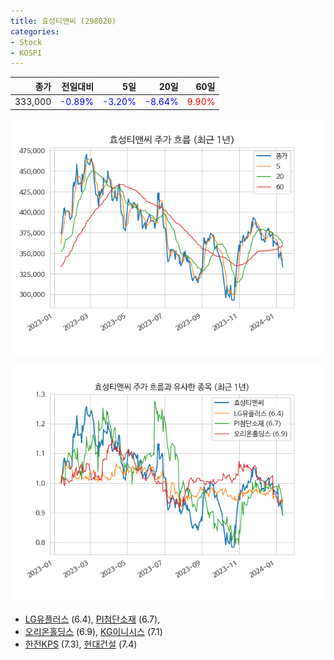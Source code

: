 ```yaml
---
title: 효성티앤씨 (298020)
categories:
- Stock
- KOSPI
---
```


|종가|전일대비|5일|20일|60일|
|---:|-------:|--:|---:|---:|
|333,000|<span style="color: blue">-0.89%</span>|<span style="color: blue">-3.20%</span>|<span style="color: blue">-8.64%</span>|<span style="color: red">9.90%</span>|


<!-- more -->

![298020](/assets/images/stock/298020.png)

![298020](/assets/images/stock/298020_sim.png)

- [LG유플러스](/032640/) (6.4), [PI첨단소재](/178920/) (6.7),
- [오리온홀딩스](/001800/) (6.9), [KG이니시스](/035600/) (7.1)
- [한전KPS](/051600/) (7.3), [현대건설](/000720/) (7.4)